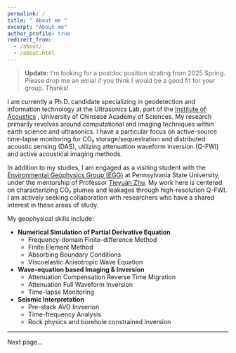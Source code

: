 ```yaml
---
permalink: /
title: " About me "
excerpt: "About me"
author_profile: true
redirect_from: 
  - /about/
  - /about.html
---
```


> __Update:__ I'm looking for a postdoc position strating from 2025 Spring. Please drop me an emial if you think I would be a good fit for your group. Thanks!

I am currently a Ph.D. candidate specializing in geodetection and information technology at the Ultrasonics Lab, part of the [Institute of Acoustics](http://english.ioa.cas.cn/) , University of Chinsese Academy of Sciences. My research primarily revolves around computational and imaging techniques within earth science and ultrasonics. I have a particular focus on active-source time-lapse monitoring for CO₂ storage/sequestration and distributed acoustic sensing (DAS), utilizing attenuation waveform inversion (Q-FWI) and active acoustical imaging methods.

In addition to my studies, I am engaged as a visiting student with the [Environmental Geophysics Group (EGG)](https://sites.psu.edu/tzhu/group/) at Pennsylvania State University, under the mentorship of Professor [Tieyuan Zhu](https://www.geosc.psu.edu/directory/tieyuan-zhu). My work here is centered on characterizing CO₂ plumes and leakages through high-resolution Q-FWI. I am actively seeking collaboration with researchers who have a shared interest in these areas of study.

My geophysical skills include:
  - **Numerical Simulation of Partial Derivative Equation** 
    - Frequency-domain Finite-difference Method
    - Finite Element Method
    - Absorbing Boundary Conditions
    - Viscoelastic Anisotropic Wave Equation
  - **Wave-equation based Imaging & Inversion**
    -  Attenuation Compensation Reverse Time Migration
    -  Attenuation Full Waveform Inversion
    -  Time-lapse  Monitoring
  - **Seismic Interpretation**
    -  Pre-stack AVO Invserion
    -  Time-frequency Analysis
    -  Rock physics and borehole constrained Inversion

--- 
Next page...
